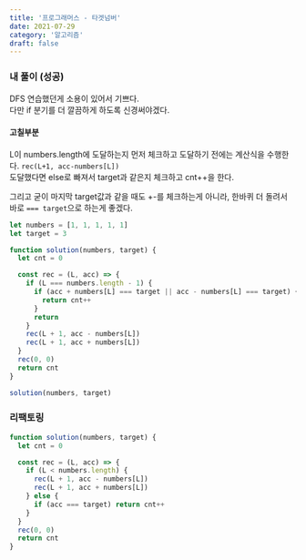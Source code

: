 ```yaml
---
title: '프로그래머스 - 타겟넘버'
date: 2021-07-29
category: '알고리즘'
draft: false
---
```


### 내 풀이 (성공)

DFS 연습했던게 소용이 있어서 기쁘다.  
다만 if 분기를 더 깔끔하게 하도록 신경써야겠다.

#### 고칠부분

L이 numbers.length에 도달하는지 먼저 체크하고 도달하기 전에는 계산식을 수행한다. `rec(L+1, acc-numbers[L])`  
도달했다면 else로 빠져서 target과 같은지 체크하고 cnt++을 한다.

그리고 굳이 마지막 target값과 같을 때도 +-를 체크하는게 아니라, 한바퀴 더 돌려서 바로 `=== target`으로 하는게 좋겠다.

```js
let numbers = [1, 1, 1, 1, 1]
let target = 3

function solution(numbers, target) {
  let cnt = 0

  const rec = (L, acc) => {
    if (L === numbers.length - 1) {
      if (acc + numbers[L] === target || acc - numbers[L] === target) {
        return cnt++
      }
      return
    }
    rec(L + 1, acc - numbers[L])
    rec(L + 1, acc + numbers[L])
  }
  rec(0, 0)
  return cnt
}

solution(numbers, target)
```

### 리팩토링

```js
function solution(numbers, target) {
  let cnt = 0

  const rec = (L, acc) => {
    if (L < numbers.length) {
      rec(L + 1, acc - numbers[L])
      rec(L + 1, acc + numbers[L])
    } else {
      if (acc === target) return cnt++
    }
  }
  rec(0, 0)
  return cnt
}
```
